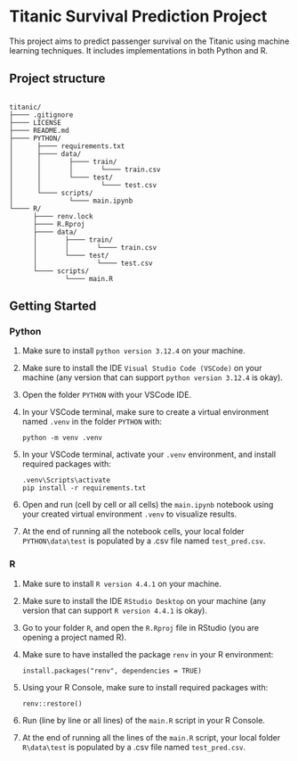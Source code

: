 # Titanic Survival Prediction Project

This project aims to predict passenger survival on the Titanic using machine learning techniques. It includes implementations in both Python and R.

## Project structure

```

titanic/
├──── .gitignore
├──── LICENSE
├──── README.md
├──── PYTHON/
│      ├──── requirements.txt
│      ├──── data/
│      │       ├──── train/
│      │       │       └──── train.csv
│      │       └──── test/
│      │               └──── test.csv
│      └──── scripts/
│              └──── main.ipynb
└──── R/
      ├──── renv.lock
      ├──── R.Rproj
      ├──── data/
      │       ├──── train/
      │       │       └──── train.csv
      │       └──── test/
      │               └──── test.csv
      └──── scripts/
              └──── main.R

```

## Getting Started

### Python

1. Make sure to install `python version 3.12.4` on your machine.
2. Make sure to install the IDE `Visual Studio Code (VSCode)` on your machine (any version that can support `python version 3.12.4` is okay).
3. Open the folder `PYTHON` with your VSCode IDE.
4. In your VSCode terminal, make sure to create a virtual environment named `.venv` in the folder `PYTHON` with:

      ```python -m venv .venv```

5. In your VSCode terminal, activate your `.venv` environment, and install required packages with:

      ```
      .venv\Scripts\activate
      pip install -r requirements.txt
      ```

6. Open and run (cell by cell or all cells) the `main.ipynb` notebook using your created virtual environment `.venv` to visualize results.
7. At the end of running all the notebook cells, your local folder `PYTHON\data\test` is populated by a .csv file named `test_pred.csv`.

### R

1. Make sure to install `R version 4.4.1` on your machine.
2. Make sure to install the IDE `RStudio Desktop` on your machine (any version that can support `R version 4.4.1` is okay).
3. Go to your folder `R`, and open the `R.Rproj` file in RStudio (you are opening a project named R).
3. Make sure to have installed the package `renv` in your R environment:

      ```install.packages("renv", dependencies = TRUE)```

4. Using your R Console, make sure to install required packages with:

      ```renv::restore()```

5. Run (line by line or all lines) of the `main.R` script in your R Console.
6. At the end of running all the lines of the `main.R` script, your local folder `R\data\test` is populated by a .csv file named `test_pred.csv`.






